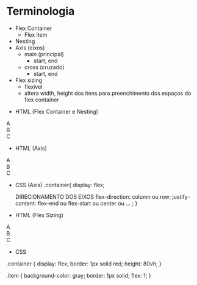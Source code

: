 # Terminologia

- Flex Container
    - Flex item
- Nesting
- Axis (eixos)
    - main (principal)
        - start, end
    - cross (cruzado)
        - start, end
- Flex sizing
    - flexível
    - altera width, height dos itens para preenchimento dos espaços do flex container  

* HTML (Flex Container e Nesting)

<div class="container">
    <div class="item">A</div>
    <div class="item">B</div>
    <div class="item">C</div>
</div>

* HTML (Axis)

<div class="container">
    <div class="item">A</div>
    <div class="item">B</div>
    <div class="item">C</div>
</div>

* CSS (Axis)
.container{
    display: flex;

    DIRECIONAMENTO DOS EIXOS
    flex-direction: column ou  row;
    justify-content: flex-end ou flex-start ou center ou ... ;
}

* HTML (Flex Sizing)

<div class="container">
    <div class="item">A</div>
    <div class="item">B</div>
    <div class="item">C</div>
</div>

* CSS

.container {
    display: flex;
    border: 1px solid red;
    height: 80vh;
}

.item {
    background-color: gray;
    border: 1px solid;
    flex: 1;
}
